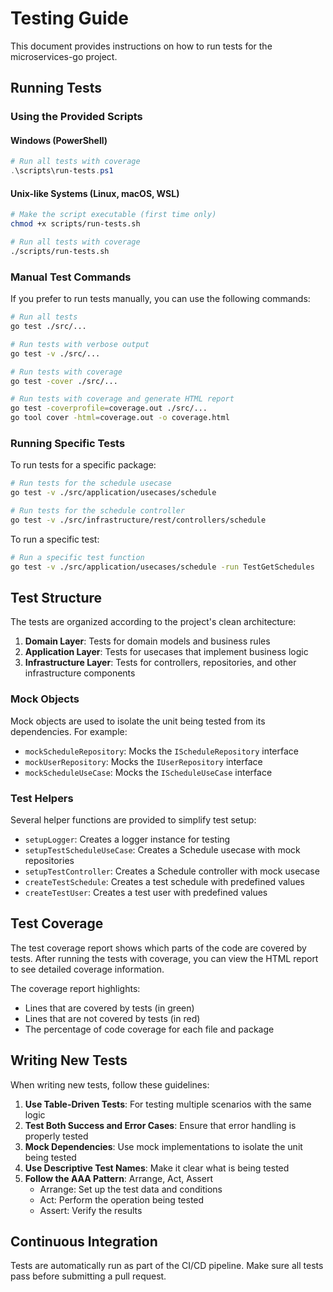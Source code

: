 # Testing Guide

This document provides instructions on how to run tests for the microservices-go project.

## Running Tests

### Using the Provided Scripts

#### Windows (PowerShell)

```powershell
# Run all tests with coverage
.\scripts\run-tests.ps1
```

#### Unix-like Systems (Linux, macOS, WSL)

```bash
# Make the script executable (first time only)
chmod +x scripts/run-tests.sh

# Run all tests with coverage
./scripts/run-tests.sh
```

### Manual Test Commands

If you prefer to run tests manually, you can use the following commands:

```bash
# Run all tests
go test ./src/...

# Run tests with verbose output
go test -v ./src/...

# Run tests with coverage
go test -cover ./src/...

# Run tests with coverage and generate HTML report
go test -coverprofile=coverage.out ./src/...
go tool cover -html=coverage.out -o coverage.html
```

### Running Specific Tests

To run tests for a specific package:

```bash
# Run tests for the schedule usecase
go test -v ./src/application/usecases/schedule

# Run tests for the schedule controller
go test -v ./src/infrastructure/rest/controllers/schedule
```

To run a specific test:

```bash
# Run a specific test function
go test -v ./src/application/usecases/schedule -run TestGetSchedules
```

## Test Structure

The tests are organized according to the project's clean architecture:

1. **Domain Layer**: Tests for domain models and business rules
2. **Application Layer**: Tests for usecases that implement business logic
3. **Infrastructure Layer**: Tests for controllers, repositories, and other infrastructure components

### Mock Objects

Mock objects are used to isolate the unit being tested from its dependencies. For example:

- `mockScheduleRepository`: Mocks the `IScheduleRepository` interface
- `mockUserRepository`: Mocks the `IUserRepository` interface
- `mockScheduleUseCase`: Mocks the `IScheduleUseCase` interface

### Test Helpers

Several helper functions are provided to simplify test setup:

- `setupLogger`: Creates a logger instance for testing
- `setupTestScheduleUseCase`: Creates a Schedule usecase with mock repositories
- `setupTestController`: Creates a Schedule controller with mock usecase
- `createTestSchedule`: Creates a test schedule with predefined values
- `createTestUser`: Creates a test user with predefined values

## Test Coverage

The test coverage report shows which parts of the code are covered by tests. After running the tests with coverage, you can view the HTML report to see detailed coverage information.

The coverage report highlights:

- Lines that are covered by tests (in green)
- Lines that are not covered by tests (in red)
- The percentage of code coverage for each file and package

## Writing New Tests

When writing new tests, follow these guidelines:

1. **Use Table-Driven Tests**: For testing multiple scenarios with the same logic
2. **Test Both Success and Error Cases**: Ensure that error handling is properly tested
3. **Mock Dependencies**: Use mock implementations to isolate the unit being tested
4. **Use Descriptive Test Names**: Make it clear what is being tested
5. **Follow the AAA Pattern**: Arrange, Act, Assert
   - Arrange: Set up the test data and conditions
   - Act: Perform the operation being tested
   - Assert: Verify the results

## Continuous Integration

Tests are automatically run as part of the CI/CD pipeline. Make sure all tests pass before submitting a pull request.
